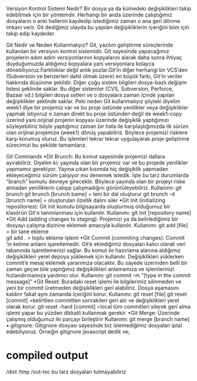Versiyon Kontrol Sistemi Nedir? 
Bir dosya ya da kümedeki değişiklikleri takip edebilmek için bir yöntemdir. Herhangi bir anda üzerinde çalıştığımız dosyaların o anki hallerini kaydedip istediğimiz zaman o ana geri dönme imkanı verir. Git dediğimiz olayda bu yapılan değişikliklerin içeriğini biim için takip edip kaydeder.

Git Nedir ve Neden Kullanmalıyız?
Git, yazılım geliştirme süreçlerinde kullanılan bir versiyon kontrol sistemidir. Git sayesinde yapacağımız projelerin adım adım versiyonlarının kopyalarını alarak daha sonra ihtiyaç duyduğumuzda aldığımız kopyalara yani versiyonlara kolayca dönebiliyoruz.Farklılıklar değil anlık pozlar.Git’in diğer herhangi bir VCS’den (Subversion ve benzerleri dahil olmak üzere) en büyük farkı, Git’in veriler hakkında düşünme şeklidir. Diğer çoğu sistem bilgileri dosya-bazlı değişim listesi şeklinde saklar. Bu diğer sistemler (CVS, Subversion, Perforce, Bazaar vd.) bilgileri dosya setleri ve o dosyalara zaman içinde yapılan değişiklikler şeklinde saklar. Peki neden Git kullanmalıyız şöyleki diyelim week1 diye bir projemiz var ve bu proje üstünde yenilikler veya değişiklikler yapmak istiyoruz o zaman direkt bu proje üstünden değil de week1-copy üzerind yani orijinal projenin kopyası üzerinde değişiklik yaptığımızı söyleyebiliriz böyle yaptığımız zaman bir hata ile karşılaştığımızda ilk sürüm olan orijinal projemize (week1) dönüş yapabiliriz. Böylece projemizi risklere karşı korumuş oluruz. Bu işlemleri tekrar tekrar uygulayarak proje geliştirme sürecimizi bu şekilde tamamlarız.

Git Commands
•Dit Brunch: Bu komut sayesinde projemizi dallara ayırabiliriz. Diyelim ki; yayında olan bir projemiz var ve bu projede yenilikler yapmamız gerekiyor. Yayına çıkan kısımda hiç değişiklik yapmadan ekleyeceğimiz sürüm çalışıyor mu denemek istedik. İşte bu tarz durumlarda “branch” komutu devreye girecektir. Böylece yayında olan bir projeyi riske atmadan yeniliklerin çalışıp çalışmadığını görüntüleyebiliriz.
Kullanımı: git brunch git brunch [brunch bame]  = teni bir dal oluşturur
git brunch -d [brunch name]   = oluşturulan özellik dalını siler
•Git Init (initializing repositories): Git init komutu bilgisayarda oluşturmuş olduğumuz bir klasörün Git'e tanımlanması için kullanılır. Kullanımı: git init [repository name]
•Git Add (adding changes to staging): Projemizi ya da belirlediğimiz bir dosyayı çalışma dizinine eklemek amacıyla kullanılır. Kullanımı: git add [file]  = bir tane ekleme  
git add .  = toplu ekleme işlemi
•Git Commit (commiting changes): Commit ‘in kelime anlamı işaretlemedir. Git‘e eklediğimiz dosyaları kalıcı olarak veri tabanında işaretlemenizi sağlar. Bu komut ile hazırlama alanına aldığımız değişiklikleri yerel depoya yüklemek için kullanılır. Değişiklikleri yüklerken commit’e mesaj eklemek yararımıza olacaktır. Bu sayede üzerinden belli bir zaman geçse bile yaptığımız değişiklikleri anlamamıza ve işlemlerinizi hızlandırmamıza yardımcı olur. 
Kullanımı: git commit -m "[type in the commit message]"
•Git Reset: Buradaki reset işlemi ile bilgilerimiz silinmeden ve yeni bir commit üretmeden değişiklikleri geri alabiliriz. Dosya aşamasını kaldırır fakat aynı zamanda içeriğini korur.
Kullanımı: git reset [file] git reset [commit]  =belirtilen committen sonrakileri geri alır ve değişiklikleri yerel olarak korur. 
git reset -hard [commit]  =local tüm commitleri silerek geri alma işlemi yapar bu yüzden dikkatli kullanmak gerekir.
•Git Merge: Üzerinde çalışmış olduğumuz iki parçayı birleştirir 
Kullanımı: git merge [branch name]
 •.gitignore: Gitignore dosyası sayesinde biz istemediğimiz dosyaları iptal edebiliyoruz. 
 Örneğin gitignore javascript dedik ve;
 # compiled output
/dist
/tmp
/out-tsc       bu tarz dosyaları tutmayabiliriz     



